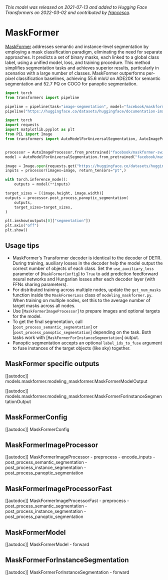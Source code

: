<!--Copyright 2022 The HuggingFace Team. All rights reserved.

Licensed under the Apache License, Version 2.0 (the "License"); you may not use this file except in compliance with
the License. You may obtain a copy of the License at

http://www.apache.org/licenses/LICENSE-2.0

Unless required by applicable law or agreed to in writing, software distributed under the License is distributed on
an "AS IS" BASIS, WITHOUT WARRANTIES OR CONDITIONS OF ANY KIND, either express or implied. See the License for the
specific language governing permissions and limitations under the License.

⚠️ Note that this file is in Markdown but contain specific syntax for our doc-builder (similar to MDX) that may not be
rendered properly in your Markdown viewer.

-->
*This model was released on 2021-07-13 and added to Hugging Face Transformers on 2022-03-02 and contributed by [francesco](https://huggingface.co/francesco).*

# MaskFormer

[MaskFormer](https://huggingface.co/papers/2107.06278) addresses semantic and instance-level segmentation by employing a mask classification paradigm, eliminating the need for separate approaches. It predicts a set of binary masks, each linked to a global class label, using a unified model, loss, and training procedure. This method simplifies segmentation tasks and achieves superior results, particularly in scenarios with a large number of classes. MaskFormer outperforms per-pixel classification baselines, achieving 55.6 mIoU on ADE20K for semantic segmentation and 52.7 PQ on COCO for panoptic segmentation.

<hfoptions id="usage">
<hfoption id="Pipeline">

```py
import torch
from transformers import pipeline

pipeline = pipeline(task="image-segmentation", model="facebook/maskformer-swin-base-coco", dtype="auto")
pipeline("https://huggingface.co/datasets/huggingface/documentation-images/resolve/main/pipeline-cat-chonk.jpeg")
```

</hfoption>
<hfoption id="AutoModel">

```py
import torch
import requests
import matplotlib.pyplot as plt
from PIL import Image
from transformers import AutoModelForUniversalSegmentation, AutoImageProcessor


processor = AutoImageProcessor.from_pretrained("facebook/maskformer-swin-base-coco")
model = AutoModelForUniversalSegmentation.from_pretrained("facebook/maskformer-swin-base-coco", dtype="auto")

image = Image.open(requests.get("https://huggingface.co/datasets/huggingface/documentation-images/resolve/main/pipeline-cat-chonk.jpeg", stream=True).raw)
inputs = processor(images=image, return_tensors="pt",)

with torch.inference_mode():
    outputs = model(**inputs)

target_sizes = [(image.height, image.width)]
outputs = processor.post_process_panoptic_segmentation(
    outputs,
    target_sizes=target_sizes,
)

plt.imshow(outputs[0]["segmentation"])
plt.axis("off")
plt.show()
```

</hfoption>
</hfoptions>

## Usage tips

- MaskFormer's Transformer decoder is identical to the decoder of DETR. During training, auxiliary losses in the decoder help the model output the correct number of objects of each class. Set the `use_auxiliary_loss` parameter of [`MaskFormerConfig`] to `True` to add prediction feedforward neural networks and Hungarian losses after each decoder layer (with FFNs sharing parameters).
- For distributed training across multiple nodes, update the `get_num_masks` function inside the `MaskFormerLoss` class of `modeling_maskformer.py`. When training on multiple nodes, set this to the average number of target masks across all nodes.
- Use [`MaskFormerImageProcessor`] to prepare images and optional targets for the model.
- To get the final segmentation, call [`post_process_semantic_segmentation`] or [`post_process_panoptic_segmentation`] depending on the task. Both tasks work with [`MaskFormerForInstanceSegmentation`] output.
- Panoptic segmentation accepts an optional `label_ids_to_fuse` argument to fuse instances of the target objects (like sky) together.

## MaskFormer specific outputs

[[autodoc]] models.maskformer.modeling_maskformer.MaskFormerModelOutput

[[autodoc]] models.maskformer.modeling_maskformer.MaskFormerForInstanceSegmentationOutput

## MaskFormerConfig

[[autodoc]] MaskFormerConfig

## MaskFormerImageProcessor

[[autodoc]] MaskFormerImageProcessor
    - preprocess
    - encode_inputs
    - post_process_semantic_segmentation
    - post_process_instance_segmentation
    - post_process_panoptic_segmentation

## MaskFormerImageProcessorFast

[[autodoc]] MaskFormerImageProcessorFast
    - preprocess
    - post_process_semantic_segmentation
    - post_process_instance_segmentation
    - post_process_panoptic_segmentation

## MaskFormerModel

[[autodoc]] MaskFormerModel
    - forward

## MaskFormerForInstanceSegmentation

[[autodoc]] MaskFormerForInstanceSegmentation
    - forward


